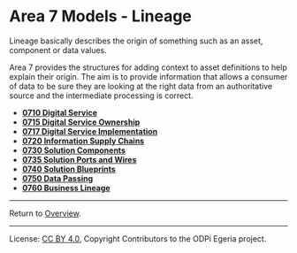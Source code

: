 <!-- SPDX-License-Identifier: CC-BY-4.0 -->
<!-- Copyright Contributors to the ODPi Egeria project. -->

# Area 7 Models - Lineage

Lineage basically describes the origin of something such as an asset,
component or data values.

Area 7 provides the structures for adding context to asset definitions to
help explain their origin.  The aim is to provide information that allows a consumer of data
to be sure they are looking at the right data from an authoritative source and the intermediate
processing is correct.


* **[0710 Digital Service](0710-Digital-Service.md)**
* **[0715 Digital Service Ownership](0715-Digital-Service-Ownership.md)**
* **[0717 Digital Service Implementation](0717-Digital-Service-Implementation.md)**
* **[0720 Information Supply Chains](0720-Information-Supply-Chains.md)**
* **[0730 Solution Components](0730-Solution-Components.md)**
* **[0735 Solution Ports and Wires](0735-Solution-Ports-and-Wires.md)**
* **[0740 Solution Blueprints](0740-Solution-Blueprints.md)**
* **[0750 Data Passing](0750-Data-Passing.md)**
* **[0760 Business Lineage](0760-Business-Lineage.md)**


----
Return to [Overview](README.md).

----
License: [CC BY 4.0](https://creativecommons.org/licenses/by/4.0/),
Copyright Contributors to the ODPi Egeria project.